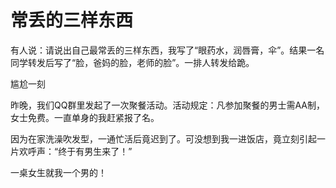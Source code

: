# 常丢的三样东西

有人说：请说出自己最常丢的三样东西，我写了“眼药水，润唇膏，伞”。结果一名同学转发后写了“脸，爸妈的脸，老师的脸”。一排人转发给跪。 

尴尬一刻 

昨晚，我们QQ群里发起了一次聚餐活动。活动规定：凡参加聚餐的男士需AA制，女士免费。一直单身的我赶紧报了名。 

因为在家洗澡吹发型，一通忙活后竟迟到了。可没想到我一进饭店，竟立刻引起一片欢呼声：“终于有男生来了！” 

一桌女生就我一个男的！